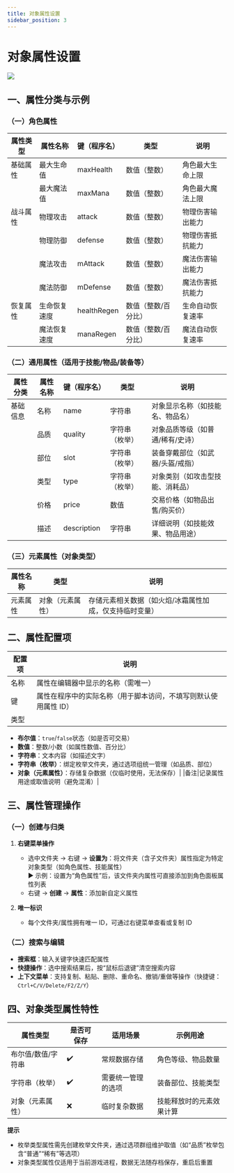 ```yaml
---
title: 对象属性设置
sidebar_position: 3
---
```


# 对象属性设置

![](https://yamirpg.com/zh/assets/images/attribute-1-675d22c313a534d3596ecf52e80a44b6.png)

## 一、属性分类与示例

### （一）角色属性

| 属性类型 | 属性名称     | 键（程序名） | 类型                | 说明             |
| -------- | ------------ | ------------ | ------------------- | ---------------- |
| 基础属性 | 最大生命值   | maxHealth    | 数值（整数）        | 角色最大生命上限 |
|          | 最大魔法值   | maxMana      | 数值（整数）        | 角色最大魔法上限 |
| 战斗属性 | 物理攻击     | attack       | 数值（整数）        | 物理伤害输出能力 |
|          | 物理防御     | defense      | 数值（整数）        | 物理伤害抵抗能力 |
|          | 魔法攻击     | mAttack      | 数值（整数）        | 魔法伤害输出能力 |
|          | 魔法防御     | mDefense     | 数值（整数）        | 魔法伤害抵抗能力 |
| 恢复属性 | 生命恢复速度 | healthRegen  | 数值（整数/百分比） | 生命自动恢复速率 |
|          | 魔法恢复速度 | manaRegen    | 数值（整数/百分比） | 魔法自动恢复速率 |

### （二）通用属性（适用于技能/物品/装备等）

| 属性分类 | 属性名称 | 键（程序名） | 类型           | 说明                             |
| -------- | -------- | ------------ | -------------- | -------------------------------- |
| 基础信息 | 名称     | name         | 字符串         | 对象显示名称（如技能名、物品名） |
|          | 品质     | quality      | 字符串（枚举） | 对象品质等级（如普通/稀有/史诗） |
|          | 部位     | slot         | 字符串（枚举） | 装备穿戴部位（如武器/头盔/戒指） |
|          | 类型     | type         | 字符串（枚举） | 对象类别（如攻击型技能、消耗品） |
|          | 价格     | price        | 数值           | 交易价格（如物品出售/购买价）    |
|          | 描述     | description  | 字符串         | 详细说明（如技能效果、物品用途） |

### （三）元素属性（对象类型）

| 属性名称 | 类型             | 说明                                                    |
| -------- | ---------------- | ------------------------------------------------------- |
| 元素属性 | 对象（元素属性） | 存储元素相关数据（如火焰/冰霜属性加成，仅支持临时变量） |

## 二、属性配置项

| 配置项 | 说明                                                            |
| ------ | --------------------------------------------------------------- |
| 名称   | 属性在编辑器中显示的名称（需唯一）                              |
| 键     | 属性在程序中的实际名称（用于脚本访问，不填写则默认使用属性 ID） |
| 类型   |

- **布尔值**：`true`/`false`状态（如是否可交易）
- **数值**：整数/小数（如属性数值、百分比）
- **字符串**：文本内容（如描述文字）
- **字符串（枚举）**：绑定枚举文件夹，通过选项组统一管理（如品质、部位）
- **对象（元素属性）**：存储复杂数据（仅临时使用，无法保存）|
  |备注|记录属性用途或取值说明（避免混淆）|

## 三、属性管理操作

### （一）创建与归类

1. **右键菜单操作**

   - 选中文件夹 → 右键 → **设置为**：将文件夹（含子文件夹）属性指定为特定对象类型（如角色属性、技能属性）  
     ▶ 示例：设置为“角色属性”后，该文件夹内属性可直接添加到角色面板属性列表
   - 右键 → **创建** → **属性**：添加新自定义属性

2. **唯一标识**
   - 每个文件夹/属性拥有唯一 ID，可通过右键菜单查看或复制 ID

### （二）搜索与编辑

- **搜索框**：输入关键字快速匹配属性
- **快捷操作**：选中搜索结果后，按“鼠标后退键”清空搜索内容
- **上下文菜单**：支持复制、粘贴、删除、重命名、撤销/重做等操作（快捷键：`Ctrl+C/V/Delete/F2/Z/Y`）

## 四、对象类型属性特性

| 属性类型           | 是否可保存 | 适用场景           | 示例用途                 |
| ------------------ | ---------- | ------------------ | ------------------------ |
| 布尔值/数值/字符串 | ✔️         | 常规数据存储       | 角色等级、物品数量       |
| 字符串（枚举）     | ✔️         | 需要统一管理的选项 | 装备部位、技能类型       |
| 对象（元素属性）   | ❌         | 临时复杂数据       | 技能释放时的元素效果计算 |

**提示**

- 枚举类型属性需先创建枚举文件夹，通过选项群组维护取值（如“品质”枚举包含“普通”“稀有”等选项）
- 对象类型属性仅适用于当前游戏进程，数据无法随存档保存，重启后重置
